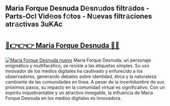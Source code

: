 ## Maria Forque Desnuda D𝚎sn𝚞dos filtr𝚊dos - Parts-Ocl Vid𝚎os f𝚘tos - N𝚞evas filtr𝚊ciones atr𝚊ctivas 3uKAc

# <h2><a href="http://mb6qipm.tromn.icu/?c=Maria+Forque+Desnuda">🔗👉👉👉 Maria Forque Desnuda 🔗🔗</a></h2>

[![Maria Forque Desnuda nuevo](https://i.imgur.com/pEAQMta.gif)](http://mb6qipm.tromn.icu/?c=Maria+Forque+Desnuda)
Maria Forque Desnuda, un personaje enigmático y multifacético, se resiste a las etiquetas simples. Su uso innovador de los medios digitales ha cautivado y enfurecido a los observadores, generando debates sobre identidad, ética y la naturaleza cambiante de las comunidades en línea. A pesar de la incertidumbre de sus próximos pasos, su impacto en la comunidad virtual es significativo. Con un espíritu inquebrantable y un atractivo innegable, la influencia de Maria Forque Desnuda en los medios digitales es innovadora.

